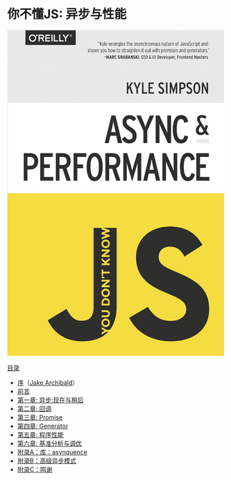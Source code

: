# 你不懂JS: 异步与性能

<!-- <img src="cover.jpg" width="300"> -->
![pic](../../../assets/You-Dont-Know-JS/5/cover.jpg)

<!-- -----

**[从O'Reilly购买数字/印刷版](http://shop.oreilly.com/product/0636920033752.do)**

----- -->

[目录](toc.md)

* [序](foreword.md)（[Jake Archibald](http://jakearchibald.com)）
* [前言](../preface.md)
* [第一章: 异步:现在与稍后](ch1.md)
* [第二章: 回调](ch2.md)
* [第三章: Promise](ch3.md)
* [第四章: Generator](ch4.md)
* [第五章: 程序性能](ch5.md)
* [第六章: 基准分析与调优](ch6.md)
* [附录A：库：asynquence](apA.md)
* [附录B：高级异步模式](apB.md)
* [附录C：鸣谢](apC.md)
